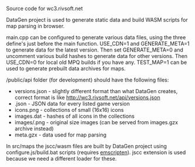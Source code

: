 Source code for wc3.rivsoft.net

DataGen project is used to generate static data and build WASM scripts for map parsing in browser.

main.cpp can be configured to generate various data files, using the three define's just before the main function.
USE_CDN=1 and GENERATE_META=1 to generate data for the latest version. Then set GENERATE_META=0 and uncomment various build hashes to generate data for other versions. Then USE_CDN=0 for local old MPQ builds if you have any. TEST_MAP=1 can be used to generate prebuilt data archives for maps.

/public/api folder (for development) should have the following files:

* versions.json - slightly different format than what DataGen creates, correct format is like http://wc3.rivsoft.net/api/versions.json
* <version>.json - JSON data for every listed game version
* icons<number>.png - collections of small (16x16) icons
* images.dat - hashes of all icons in the collections
* images/<id>.png - original size images (can be served from images.gzx archive instead)
* meta.gzx - data used for map parsing
  
In src/maps the jscc/wasm files are built by DataGen project using configure.js/build.bat scripts (requires [emscripten](https://kripken.github.io/emscripten-site/docs/getting_started/downloads.html)). jscc extension is used because we need a different loader for these.
